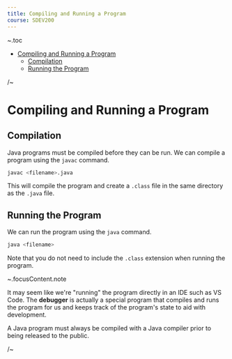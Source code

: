 ```yaml
---
title: Compiling and Running a Program
course: SDEV200
---
```


~.toc

- [Compiling and Running a Program](#compiling-and-running-a-program)
  - [Compilation](#compilation)
  - [Running the Program](#running-the-program)

/~

# Compiling and Running a Program

## Compilation

Java programs must be compiled before they can be run. We can compile a program using the `javac` command.

```bash
javac <filename>.java
```

This will compile the program and create a `.class` file in the same directory as the `.java` file.

## Running the Program

We can run the program using the `java` command.

```bash
java <filename>
```

Note that you do not need to include the `.class` extension when running the program.

~.focusContent.note

It may seem like we're "running" the program directly in an IDE such as VS Code. The **debugger** is actually a special program that compiles and runs the program for us and keeps track of the program's state to aid with development.

A Java program must always be compiled with a Java compiler prior to being released to the public.

/~
